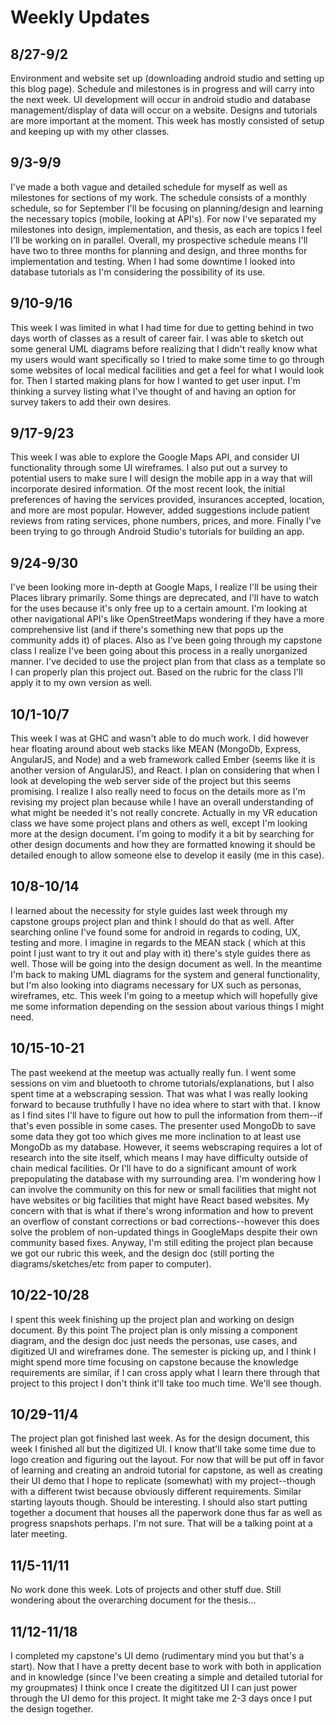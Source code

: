 # Weekly Updates
## 8/27-9/2
Environment and website set up (downloading android studio and setting up this blog page). Schedule and milestones is in progress and will carry into the next week. UI development will occur in android studio and database management/display of data will occur on a website. Designs and tutorials are more important at the moment. This week has mostly consisted of setup and keeping up with my other classes.

## 9/3-9/9
I've made a both vague and detailed schedule for myself as well as milestones for sections of my work. The schedule consists of a monthly schedule, so for September I'll be focusing on planning/design and learning the necessary topics (mobile, looking at API's). For now I've separated my milestones into design, implementation, and thesis, as each are topics I feel I'll be working on in parallel. Overall, my prospective schedule means I'll have two to three months for planning and design, and three months for implementation and testing. When I had some downtime I looked into database tutorials as I'm considering the possibility of its use.

## 9/10-9/16
This week I was limited in what I had time for due to getting behind in two days worth of classes as a result of career fair. I was able to sketch out some general UML diagrams before realizing that I didn't really know what my users would want specifically so I tried to make some time to go through some websites of local medical facilities and get a feel for what I would look for. Then I started making plans for how I wanted to get user input. I'm thinking a survey listing what I've thought of and having an option for survey takers to add their own desires. 

## 9/17-9/23
This week I was able to explore the Google Maps API, and consider UI functionality through some UI wireframes. I also put out a survey to potential users to make sure I will design the mobile app in a way that will incorporate desired information. Of the most recent look, the initial preferences of having the services provided, insurances accepted, location, and more are most popular. However, added suggestions include patient reviews from rating services, phone numbers, prices, and more. Finally I've been trying to go through Android Studio's tutorials for building an app.

## 9/24-9/30
I've been looking more in-depth at Google Maps, I realize I'll be using their Places library primarily. Some things are deprecated, and I'll have to watch for the uses because it's only free up to a certain amount. I'm looking at other navigational API's like OpenStreetMaps wondering if they have a more comprehensive list (and if there's something new that pops up the community adds it) of places. Also as I've been going through my capstone class I realize I've been going about this process in a really unorganized manner. I've decided to use the project plan from that class as a template so I can properly plan this project out. Based on the rubric for the class I'll apply it to my own version as well. 

## 10/1-10/7
This week I was at GHC and wasn't able to do much work. I did however hear floating around about web stacks like MEAN (MongoDb, Express, AngularJS, and Node) and a web framework called Ember (seems like it is another version of AngularJS), and React. I plan on considering that when I look at developing the web server side of the project but this seems promising. I realize I also really need to focus on the details more as I'm revising my project plan because while I have an overall understanding of what might be needed it's not really concrete. Actually in my VR education class we have some project plans and others as well, except I'm looking more at the design document. I'm going to modify it a bit by searching for other design documents and how they are formatted knowing it should be detailed enough to allow someone else to develop it easily (me in this case).

## 10/8-10/14
I learned about the necessity for style guides last week through my capstone groups project plan and think I should do that as well. After searching online I've found some for android in regards to coding, UX, testing and more. I imagine in regards to the MEAN stack ( which at this point I just want to try it out and play with it) there's style guides there as well. Those will be going into the design document as well. In the meantime I'm back to making UML diagrams for the system and general functionality, but I'm also looking into diagrams necessary for UX such as personas, wireframes, etc. This week I'm going to a meetup which will hopefully give me some information depending on the session about various things I might need. 

## 10/15-10-21
The past weekend at the meetup was actually really fun. I went some sessions on vim and bluetooth to chrome tutorials/explanations, but I also spent time at a webscraping session. That was what I was really looking forward to because truthfully I have no idea where to start with that. I know as I find sites I'll have to figure out how to pull the information from them--if that's even possible in some cases. The presenter used MongoDb to save some data they got too which gives me more inclination to at least use MongoDb as my database. However, it seems webscraping requires a lot of research into the site itself, which means I may have difficulty outside of chain medical facilities. Or I'll have to do a significant amount of work prepopulating the database with my surrounding area. I'm wondering how I can involve the community on this for new or small facilities that might not have websites or big facilities that might have React based websites. My concern with that is what if there's wrong information and how to prevent an overflow of constant corrections or bad corrections--however this does solve the problem of non-updated things in GoogleMaps despite their own community based fixes. Anyway, I'm still editing the project plan because we got our rubric this week, and the design doc (still porting the diagrams/sketches/etc from paper to computer).

## 10/22-10/28
I spent this week finishing up the project plan and working on design document. By this point The project plan is only missing a component diagram, and the design doc just needs the personas, use cases, and digitized UI and wireframes done. The semester is picking up, and I think I might spend more time focusing on capstone because the knowledge requirements are similar, if I can cross apply what I learn there through that project to this project I don't think it'll take too much time. We'll see though.

## 10/29-11/4
The project plan got finished last week. As for the design document, this week I finished all but the digitized UI. I know that'll take some time due to logo creation and figuring out the layout. For now that will be put off in favor of learning and creating an android tutorial for capstone, as well as creating their UI demo that I hope to replicate (somewhat) with my project--though with a different twist because obviously different requirements. Similar starting layouts though. Should be interesting. I should also start putting together a document that houses all the paperwork done thus far as well as progress snapshots perhaps. I'm not sure. That will be a talking point at a later meeting. 

## 11/5-11/11
No work done this week. Lots of projects and other stuff due. Still wondering about the overarching document for the thesis...

## 11/12-11/18
I completed my capstone's UI demo (rudimentary mind you but that's a start). Now that I have a pretty decent base to work with both in application and in knowledge (since I've been creating a simple and detailed tutorial for my groupmates) I think once I create the digititzed UI I can just power through the UI demo for this project. It might take me 2-3 days once I put the design together. 
